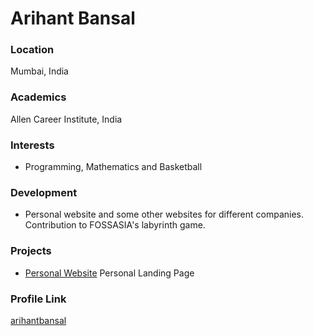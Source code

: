 # Arihant Bansal

### Location

Mumbai, India

### Academics

Allen Career Institute, India

### Interests

- Programming, Mathematics and Basketball

### Development

- Personal website and some other websites for different companies. Contribution to FOSSASIA's labyrinth game.

### Projects

- [Personal Website](https://github.com/arihantbansal/arihantbansal.github.io) Personal Landing Page

### Profile Link

[arihantbansal](https://github.com/arihantbansal)
